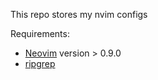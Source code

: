This repo stores my nvim configs

Requirements:
* [Neovim](https://neovim.io) version > 0.9.0
* [ripgrep](https://github.com/BurntSushi/ripgrep?tab=readme-ov-file#installation)


